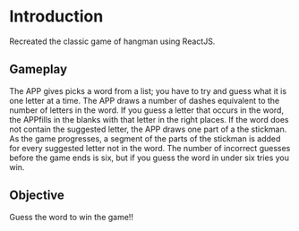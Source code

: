 # Introduction

Recreated the classic game of hangman using ReactJS.

## Gameplay

The APP gives picks a word from a list; you have to try and guess what it is one letter at a time. The APP draws a number of dashes equivalent to the number of letters in the word. If you guess a letter that occurs in the word, the APPfills in the blanks with that letter in the right places. If the word does not contain the suggested letter, the APP draws one part of a the stickman. As the game progresses, a segment of the parts of the stickman is added for every suggested letter not in the word. The number of incorrect guesses before the game ends is six, but if you guess the word in under six tries you win.

## Objective
Guess the word to win the game!!
